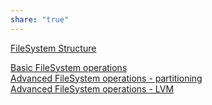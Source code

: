 ```yaml
---  
share: "true"  
---  
```

  
  
[FileSystem Structure](./FileSystem%20Structure.md)  
  
[Basic FileSystem operations](./Basic%20FileSystem%20operations.md)  
[Advanced FileSystem operations - partitioning](../Advanced%20FileSystem%20operations%20-%20partitioning.md)  
[Advanced FileSystem operations - LVM](Advanced%20FileSystem%20operations%20-%20LVM.md)  
